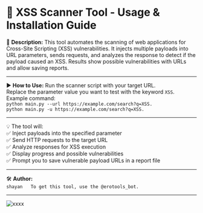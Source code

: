 # 🚀 **XSS Scanner Tool - Usage & Installation Guide**


📝 **Description:**
This tool automates the scanning of web applications for Cross-Site Scripting (XSS) vulnerabilities. 
It injects multiple payloads into URL parameters, sends requests, and analyzes the response to detect 
if the payload caused an XSS. Results show possible vulnerabilities with URLs and allow saving reports.

-----------------------------------------------
▶️ **How to Use:**
Run the scanner script with your target URL.  
Replace the parameter value you want to test with the keyword `XSS`.  
Example command:  
`python main.py --url https://example.com/search?q=XSS.`  
`python main.py -u https://example.com/search?q=XSS.`

-----------------------------------------------
💡 The tool will:  
✅ Inject payloads into the specified parameter  
✅ Send HTTP requests to the target URL  
✅ Analyze responses for XSS execution  
✅ Display progress and possible vulnerabilities  
✅ Prompt you to save vulnerable payload URLs in a report file 

-----------------------------------------------
🛠️ **Author:**  
`shayan  
To get this tool, use the @erotools_bot.`

-----------------------------------------------
![xxxx](https://github.com/user-attachments/assets/b4e2e20f-aaf6-4e0b-9435-163c9ae76bd8)

